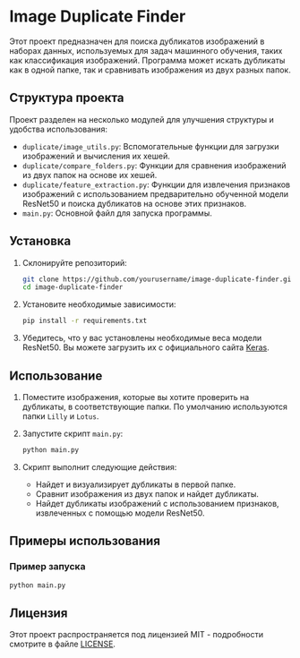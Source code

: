 # Image Duplicate Finder

Этот проект предназначен для поиска дубликатов изображений в наборах данных, используемых для задач машинного обучения, таких как классификация изображений. Программа может искать дубликаты как в одной папке, так и сравнивать изображения из двух разных папок.

## Структура проекта

Проект разделен на несколько модулей для улучшения структуры и удобства использования:

- `duplicate/image_utils.py`: Вспомогательные функции для загрузки изображений и вычисления их хешей.
- `duplicate/compare_folders.py`: Функции для сравнения изображений из двух папок на основе их хешей.
- `duplicate/feature_extraction.py`: Функции для извлечения признаков изображений с использованием предварительно обученной модели ResNet50 и поиска дубликатов на основе этих признаков.
- `main.py`: Основной файл для запуска программы.

## Установка

1. Склонируйте репозиторий:
    ```bash
    git clone https://github.com/yourusername/image-duplicate-finder.git
    cd image-duplicate-finder
    ```

2. Установите необходимые зависимости:
    ```bash
    pip install -r requirements.txt
    ```

3. Убедитесь, что у вас установлены необходимые веса модели ResNet50. Вы можете загрузить их с официального сайта [Keras](https://keras.io/api/applications/resnet/#resnet50-function).

## Использование

1. Поместите изображения, которые вы хотите проверить на дубликаты, в соответствующие папки. По умолчанию используются папки `Lilly` и `Lotus`.

2. Запустите скрипт `main.py`:
    ```bash
    python main.py
    ```

3. Скрипт выполнит следующие действия:
    - Найдет и визуализирует дубликаты в первой папке.
    - Сравнит изображения из двух папок и найдет дубликаты.
    - Найдет дубликаты изображений с использованием признаков, извлеченных с помощью модели ResNet50.


## Примеры использования

### Пример запуска

```bash
python main.py
```

## Лицензия

Этот проект распространяется под лицензией MIT - подробности смотрите в файле [LICENSE](LICENSE.txt).